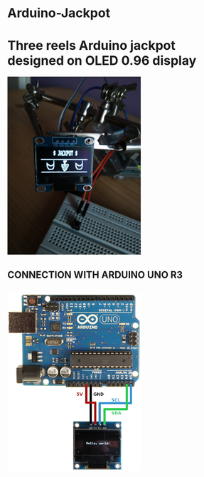 # Arduino-Jackpot
<h1>Three reels Arduino jackpot designed on OLED 0.96 display</h1>
<img src="https://github.com/Adam-Koz/Arduino-Jackpot/blob/main/img/JackpotIMG.jpg" width="300" height="400" />
<h2>CONNECTION WITH ARDUINO UNO R3<h2/>
<img src="https://github.com/Adam-Koz/Arduino-Jackpot/blob/main/img/arduino-oled-connection.jpg" width="300" height="400" />
